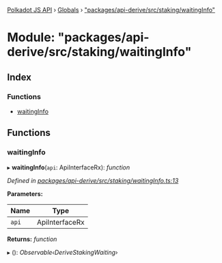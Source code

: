 [Polkadot JS API](../README.md) › [Globals](../globals.md) › ["packages/api-derive/src/staking/waitingInfo"](_packages_api_derive_src_staking_waitinginfo_.md)

# Module: "packages/api-derive/src/staking/waitingInfo"

## Index

### Functions

* [waitingInfo](_packages_api_derive_src_staking_waitinginfo_.md#waitinginfo)

## Functions

###  waitingInfo

▸ **waitingInfo**(`api`: ApiInterfaceRx): *function*

*Defined in [packages/api-derive/src/staking/waitingInfo.ts:13](https://github.com/polkadot-js/api/blob/5eb491dc6/packages/api-derive/src/staking/waitingInfo.ts#L13)*

**Parameters:**

Name | Type |
------ | ------ |
`api` | ApiInterfaceRx |

**Returns:** *function*

▸ (): *Observable‹DeriveStakingWaiting›*
